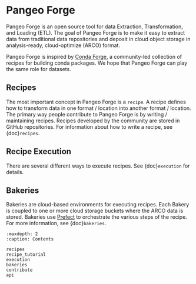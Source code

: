 # Pangeo Forge

Pangeo Forge is an open source tool for data Extraction, Transformation, and Loading (ETL).
The goal of Pangeo Forge is to make it easy to extract data from traditional data
repositories and deposit in cloud object storage in analysis-ready, cloud-optimize (ARCO) format.

Pangeo Forge is inspired by [Conda Forge](https://conda-forge.org/), a
community-led collection of recipes for building conda packages.
We hope that Pangeo Forge can play the same role for datasets.

## Recipes

The most important concept in Pangeo Forge is a ``recipe``.
A recipe defines how to transform data in one format / location into another format / location.
The primary way people contribute to Pangeo Forge is by writing / maintaining recipes.
Recipes developed by the community are stored in GitHub repositories.
For information about how to write a recipe, see {doc}`recipes`.

## Recipe Execution

There are several different ways to execute recipes.
See {doc}`execution` for details.

## Bakeries

Bakeries are cloud-based environments for executing recipes.
Each Bakery is coupled to one or more cloud storage buckets where the ARCO data is stored.
Bakeries use [Prefect](https://prefect.io/) to orchestrate the various steps
of the recipe.
For more information, see {doc}`bakeries`.


```{toctree}
:maxdepth: 2
:caption: Contents

recipes
recipe_tutorial
execution
bakeries
contribute
api

```
